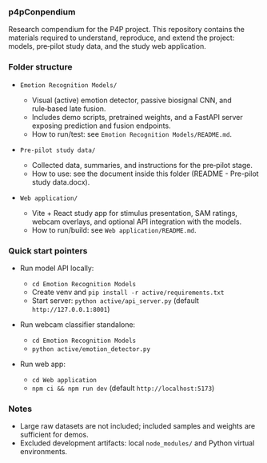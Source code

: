 ### p4pConpendium

Research compendium for the P4P project. This repository contains the materials required to understand, reproduce, and extend the project: models, pre‑pilot study data, and the study web application.

### Folder structure

- `Emotion Recognition Models/`

  - Visual (active) emotion detector, passive biosignal CNN, and rule‑based late fusion.
  - Includes demo scripts, pretrained weights, and a FastAPI server exposing prediction and fusion endpoints.
  - How to run/test: see `Emotion Recognition Models/README.md`.

- `Pre-pilot study data/`

  - Collected data, summaries, and instructions for the pre‑pilot stage.
  - How to use: see the document inside this folder (README - Pre-pilot study data.docx).

- `Web application/`
  - Vite + React study app for stimulus presentation, SAM ratings, webcam overlays, and optional API integration with the models.
  - How to run/build: see `Web application/README.md`.

### Quick start pointers

- Run model API locally:

  - `cd Emotion Recognition Models`
  - Create venv and `pip install -r active/requirements.txt`
  - Start server: `python active/api_server.py` (default `http://127.0.0.1:8001`)

- Run webcam classifier standalone:

  - `cd Emotion Recognition Models`
  - `python active/emotion_detector.py`

- Run web app:
  - `cd Web application`
  - `npm ci && npm run dev` (default `http://localhost:5173`)

### Notes

- Large raw datasets are not included; included samples and weights are sufficient for demos.
- Excluded development artifacts: local `node_modules/` and Python virtual environments.
